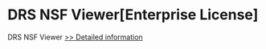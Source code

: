 # DRS NSF Viewer[Enterprise License]
DRS NSF Viewer
[>> Detailed information](https://secure.shareit.com/shareit/product.html?productid=301004948&affiliateid=200057808)